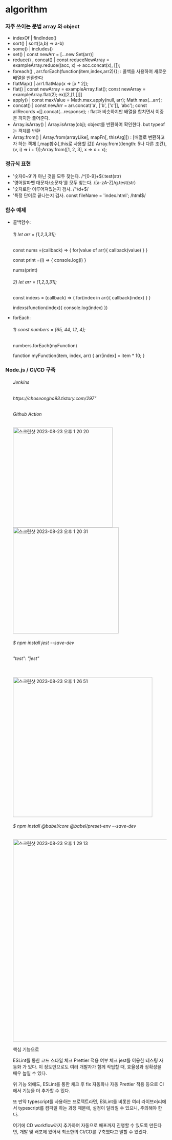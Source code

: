 # algorithm

<h3>자주 쓰이는 문법 array 와 object</h3>
<ul>
  <li>indexOf | findIndex()</li>
  <li>sort() | sort((a,b) => a-b)</li>
  <li>some() | includes()</li>
  <li>set() | const newArr = [...new Set(arr)]</li>
  <li>reduce() , concat() | const reduceNewArray = exampleArray.reduce((acc, x) => acc.concat(x), []);</li>
  <li>foreach() , arr.forEach(function(item,index,arr2){}; : 콜백을 사용하여 새로운 배열을 반환한다</li>
  <li>flatMap()  | arr1.flatMap(x => [x * 2]);</li>
  <li>flat()  | const newArray = exampleArray.flat();  const newArray = exampleArray.flat(2); ex)[2,[1,[]]]</li>
  <li>apply()  | const maxValue = Math.max.apply(null, arr);   Math.max(...arr);</li>
  <li>concat()  | const newArr = arr.concat('a', ['b', ['c']], 'abc'); const allRecords =[].concat(...response); : flat과 비슷하지만 배열을 합치면서 이중문 까지만 풀어준다.</li>
  <li>Array.isArray()  | Array.isArray(obj); object를 반환하여 확인한다. but typeof는 객체를 반환 </li>
  <li>Array.from()  | Array.from(arrayLike[, mapFn[, thisArg]]) : [배열로 변환하고자 하는 객체 [,map함수[,this로 사용할 값]] Array.from({length: 5나 다른 조건}, (v, i) => i + 1));Array.from([1, 2, 3], x => x + x);</li>
</ul>

<h3>정규식 표현</h3>
<ul>
  <li>'숫자0~9'가 아닌 것을 모두 찾는다. /^[0-9]+$/.test(str)</li>
  <li>'영어알파벳 대문자/소문자'를 모두 찾는다. /[a-zA-Z]/g.test(str)</li>
  <li>'숫자로만 이루어져있는지 검사. /^\d+$/</li>
  <li>'특정 단어로 끝나는지 검사. const fileName = 'index.html'; /html$/</li>
</ul>

<h3>함수 예제</h3>
<ul>
  <li>콜백함수:   </li>
    <h6> 1) let arr = [1,2,3,31]; </h6> 
      const nums =(callback) => {
  for(value of arr){
    callback(value)
  }
}

const print =(i) => {
  console.log(i)
}

nums(print)
<h6> 2) let arr = [1,2,3,31]; </h6> 
const indexs = (callback) => {
  for(index in arr){
    callback(index)
  }
}

indexs(function(index){
  console.log(index)
  })


</ul>

<ul>
  <li>forEach:   </li>
    <h6> 1) const numbers = [65, 44, 12, 4]; </h6> 
     numbers.forEach(myFunction)

function myFunction(item, index, arr) {
  arr[index] = item * 10;
}

</ul>
<h3>Node.js / CI/CD 구축</h3>
<ul>
<h6> Jenkins </h6>
  
<h6> https://choseongho93.tistory.com/297"</h6>
 
<h6>Github Action</h6>
<img width="311" alt="스크린샷 2023-08-23 오후 1 20 20" src="https://github.com/jihs2113/algorithm/assets/48509331/5d0651b9-57e4-4a15-ba03-9de25ba71a81"><br/>
<img width="330" alt="스크린샷 2023-08-23 오후 1 20 31" src="https://github.com/jihs2113/algorithm/assets/48509331/c6b74836-b4ef-4814-987d-f721bb60e527">

<h6>$ npm install jest --save-dev</h6>
<h6>"test": "jest"</h6><br/>

<img width="435" alt="스크린샷 2023-08-23 오후 1 26 51" src="https://github.com/jihs2113/algorithm/assets/48509331/1269f183-55cc-439e-b72b-c4bcba525e84">

<h6>$ npm install @babel/core @babel/preset-env --save-dev</h6>

<img width="629" alt="스크린샷 2023-08-23 오후 1 29 13" src="https://github.com/jihs2113/algorithm/assets/48509331/44838c5f-173a-4db4-9fb6-9f42b928eeb6">



  
핵심 기능으로

ESLint를 통한 코드 스타일 체크
Prettier 적용 여부 체크
jest를 이용한 테스팅 자동화 가 있다.
이 정도만으로도 여러 개발자가 함께 작업할 때, 효율성과 정확성을 매우 높일 수 있다.

위 기능 외에도, ESLint를 통한 체크 후 fix 자동화나 자동 Prettier 적용 등으로 CI에서 기능을 더 추가할 수 있다.

또 만약 typescript를 사용하는 프로젝트라면, ESLint를 비롯한 여러 라이브러리에서 typescript를 컴파일 하는 과정 때문에, 설정이 달라질 수 있으니, 주의해야 한다.

여기에 CD workflow까지 추가하여 자동으로 배포까지 진행할 수 있도록 만든다면, 개발 및 배포에 있어서 최소한의 CI/CD를 구축했다고 말할 수 있곘다.

</ul>
